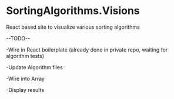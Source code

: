 # SortingAlgorithms.Visions
React based site to visualize various sorting algorithms


--TODO--

-Wire in React boilerplate (already done in private repo, waiting for algorithm tests)

-Update Algorithm files

-Wire into Array

-Display results
